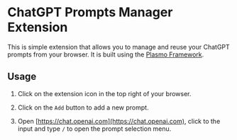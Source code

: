 # ChatGPT Prompts Manager Extension

This is simple extension that allows you to manage and reuse your ChatGPT prompts from your browser. It is built using the [Plasmo Framework](https://plasmo.com).

## Usage

1. Click on the extension icon in the top right of your browser.

2. Click on the `Add` button to add a new prompt.

3. Open [https://chat.openai.com](https://chat.openai.com), click to the input and type `/` to open the prompt selection menu.

